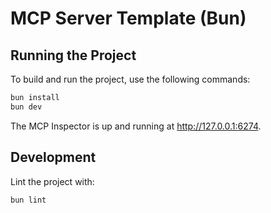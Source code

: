 # MCP Server Template (Bun)

## Running the Project

To build and run the project, use the following commands:

```bash
bun install
bun dev
```

The MCP Inspector is up and running at http://127.0.0.1:6274.

## Development

Lint the project with:

```bash
bun lint
```